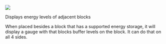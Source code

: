 ![](http://loenwind.info/eio/RF_Gauge.png)

Displays energy levels of adjacent blocks

When placed besides a block that has a supported energy storage, it will display a gauge with that blocks buffer levels on the block. It can do that on all 4 sides.